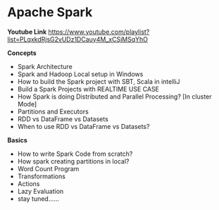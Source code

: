 # Apache Spark

**Youtube Link**
https://www.youtube.com/playlist?list=PLqxkdRjsG2vUDz1DCauy4M_xCSjMSqYhO

**Concepts**

- Spark Architecture
- Spark and Hadoop Local setup in Windows
- How to build the Spark project with SBT, Scala in intelliJ
- Build a Spark Projects with REALTIME USE CASE
- How Spark is doing Distributed and Parallel Processing? [In cluster Mode]
- Partitions and Executors
- RDD vs DataFrame vs Datasets
- When to use RDD vs DataFrame vs Datasets?

**Basics**

- How to write Spark Code from scratch?
- How spark creating partitions in local?
- Word Count Program
- Transformations
- Actions
- Lazy Evaluation
- stay tuned......